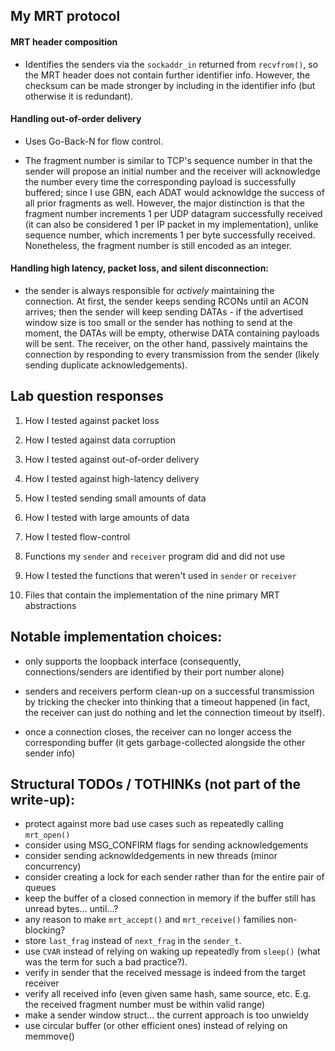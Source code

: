 ## My MRT protocol

#### MRT header composition

* Identifies the senders via the `sockaddr_in` returned from `recvfrom()`, so the MRT header does not contain further identifier info. However, the checksum can be made stronger by including in the identifier info (but otherwise it is redundant).

#### Handling out-of-order delivery

* Uses Go-Back-N for flow control.

* The fragment number is similar to TCP's sequence number in that the sender will propose an initial number and the receiver will acknowledge the number every time the corresponding payload is successfully buffered; since I use GBN, each ADAT would acknowldge the success of all prior fragments as well. However, the major distinction is that the fragment number increments 1 per UDP datagram successfully received (it can also be considered 1 per IP packet in my implementation), unlike sequence number, which increments 1 per byte successfully received. Nonetheless, the fragment number is still encoded as an integer.

#### Handling high latency, packet loss, and silent disconnection:

* the sender is always responsible for *actively* maintaining the connection. At first, the sender keeps sending RCONs until an ACON arrives; then the sender will keep sending DATAs - if the advertised window size is too small or the sender has nothing to send at the moment, the DATAs will be empty, otherwise DATA containing payloads will be sent. The receiver, on the other hand, passively maintains the connection by responding to every transmission from the sender (likely sending duplicate acknowledgements).

## Lab question responses
1. How I tested against packet loss


1. How I tested against data corruption


1. How I tested against out-of-order delivery


1. How I tested against high-latency delivery


1. How I tested sending small amounts of data


1. How I tested with large amounts of data


1. How I tested flow-control


1. Functions my `sender` and `receiver` program did and did not use


1. How I tested the functions that weren't used in `sender` or `receiver`


1. Files that contain the implementation of the nine primary MRT abstractions

## Notable implementation choices:

* only supports the loopback interface (consequently, connections/senders are identified by their port number alone)

* senders and receivers perform clean-up on a successful transmission by tricking the checker into thinking that a timeout happened (in fact, the receiver can just do nothing and let the connection timeout by itself).

* once a connection closes, the receiver can no longer access the corresponding buffer (it gets garbage-collected alongside the other sender info)

## Structural TODOs / TOTHINKs (not part of the write-up):

* protect against more bad use cases such as repeatedly calling `mrt_open()`
* consider using MSG_CONFIRM flags for sending acknowledgements
* consider sending acknowldedgements in new threads (minor concurrency)
* consider creating a lock for each sender rather than for the entire pair of queues
* keep the buffer of a closed connection in memory if the buffer still has unread bytes... until...?
* any reason to make `mrt_accept()` and `mrt_receive()` families non-blocking?
* store `last_frag` instead of `next_frag` in the `sender_t`.
* use `CVAR` instead of relying on waking up repeatedly from `sleep()` (what was the term for such a bad practice?).
* verify in sender that the received message is indeed from the target receiver
* verify all received info (even given same hash, same source, etc. E.g. the received fragment number must be within valid range)
* make a sender window struct... the current approach is too unwieldy
* use circular buffer (or other efficient ones) instead of relying on memmove()
